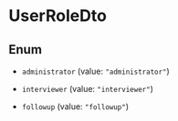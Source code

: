 
# UserRoleDto

## Enum


* `administrator` (value: `"administrator"`)

* `interviewer` (value: `"interviewer"`)

* `followup` (value: `"followup"`)



